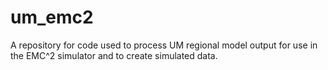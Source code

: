 # um_emc2
A repository for code used to process UM regional model output for use in the EMC^2 simulator and to create simulated data.
